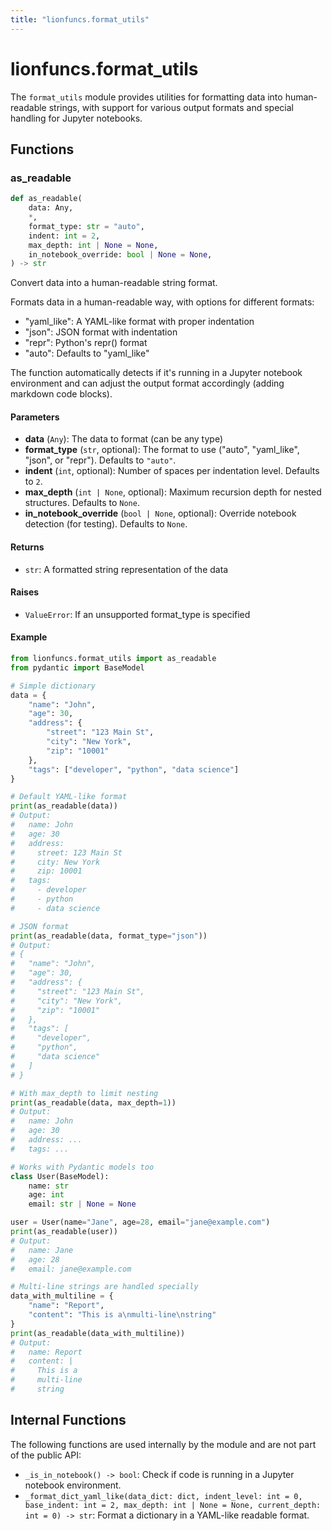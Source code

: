 ```yaml
---
title: "lionfuncs.format_utils"
---
```


# lionfuncs.format_utils

The `format_utils` module provides utilities for formatting data into
human-readable strings, with support for various output formats and special
handling for Jupyter notebooks.

## Functions

### as_readable

```python
def as_readable(
    data: Any,
    *,
    format_type: str = "auto",
    indent: int = 2,
    max_depth: int | None = None,
    in_notebook_override: bool | None = None,
) -> str
```

Convert data into a human-readable string format.

Formats data in a human-readable way, with options for different formats:

- "yaml_like": A YAML-like format with proper indentation
- "json": JSON format with indentation
- "repr": Python's repr() format
- "auto": Defaults to "yaml_like"

The function automatically detects if it's running in a Jupyter notebook
environment and can adjust the output format accordingly (adding markdown code
blocks).

#### Parameters

- **data** (`Any`): The data to format (can be any type)
- **format_type** (`str`, optional): The format to use ("auto", "yaml_like",
  "json", or "repr"). Defaults to `"auto"`.
- **indent** (`int`, optional): Number of spaces per indentation level. Defaults
  to `2`.
- **max_depth** (`int | None`, optional): Maximum recursion depth for nested
  structures. Defaults to `None`.
- **in_notebook_override** (`bool | None`, optional): Override notebook
  detection (for testing). Defaults to `None`.

#### Returns

- `str`: A formatted string representation of the data

#### Raises

- `ValueError`: If an unsupported format_type is specified

#### Example

```python
from lionfuncs.format_utils import as_readable
from pydantic import BaseModel

# Simple dictionary
data = {
    "name": "John",
    "age": 30,
    "address": {
        "street": "123 Main St",
        "city": "New York",
        "zip": "10001"
    },
    "tags": ["developer", "python", "data science"]
}

# Default YAML-like format
print(as_readable(data))
# Output:
#   name: John
#   age: 30
#   address:
#     street: 123 Main St
#     city: New York
#     zip: 10001
#   tags:
#     - developer
#     - python
#     - data science

# JSON format
print(as_readable(data, format_type="json"))
# Output:
# {
#   "name": "John",
#   "age": 30,
#   "address": {
#     "street": "123 Main St",
#     "city": "New York",
#     "zip": "10001"
#   },
#   "tags": [
#     "developer",
#     "python",
#     "data science"
#   ]
# }

# With max_depth to limit nesting
print(as_readable(data, max_depth=1))
# Output:
#   name: John
#   age: 30
#   address: ...
#   tags: ...

# Works with Pydantic models too
class User(BaseModel):
    name: str
    age: int
    email: str | None = None

user = User(name="Jane", age=28, email="jane@example.com")
print(as_readable(user))
# Output:
#   name: Jane
#   age: 28
#   email: jane@example.com

# Multi-line strings are handled specially
data_with_multiline = {
    "name": "Report",
    "content": "This is a\nmulti-line\nstring"
}
print(as_readable(data_with_multiline))
# Output:
#   name: Report
#   content: |
#     This is a
#     multi-line
#     string
```

## Internal Functions

The following functions are used internally by the module and are not part of
the public API:

- `_is_in_notebook() -> bool`: Check if code is running in a Jupyter notebook
  environment.
- `_format_dict_yaml_like(data_dict: dict, indent_level: int = 0, base_indent: int = 2, max_depth: int | None = None, current_depth: int = 0) -> str`:
  Format a dictionary in a YAML-like readable format.
